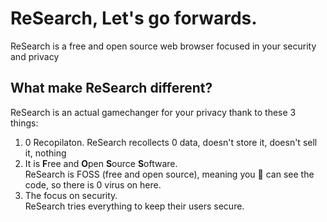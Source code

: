 # ReSearch, Let's go forwards.

ReSearch is a free and open source web browser focused in your security and privacy

## What make ReSearch different?

ReSearch is an actual gamechanger for your privacy thank to these 3 things:

1. 0 Recopilaton.
   ReSearch recollects 0 data, doesn't store it, doesn't sell it, nothing
2. It is **F**ree and **O**pen **S**ource **S**oftware.  
   ReSearch is FOSS (free and open source), meaning you 🫵 can see the code, so there is 0 virus on here.
3. The focus on security.  
   ReSearch tries everything to keep their users secure.
